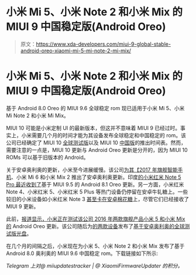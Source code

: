 # 小米 Mi 5、小米 Note 2 和小米 Mix 的 MIUI 9 中国稳定版(Android Oreo)

> 原文：<https://www.xda-developers.com/miui-9-global-stable-android-oreo-xiaomi-mi-5-mi-note-2-mi-mix/>

# 小米 Mi 5、小米 Note 2 和小米 Mix 的 MIUI 9 中国稳定版(Android Oreo)

基于 Android 8.0 Oreo 的 MIUI 9.6 全球稳定 rom 现已适用于小米 Mi 5、小米 Mi Note 2 和小米 Mi Mix。

MIUI 10 可能是小米定制 UI 的最新版本，但这并不意味着 MIUI 9 已经过时。事实上，小米需要几个月的时间才能为其设备发布全球稳定和中国稳定的 rom。该公司已经确定了 MIUI 10 [全球测试版](https://www.xda-developers.com/miui-10-global-beta-eight-xiaomi-devices/)以及 MIUI 10 [中国版](https://www.xda-developers.com/miui-10-china-alpha-available-xiaomi-devices/)的推出时间表。然而，需要注意的一点是，MIUI 10 更新与 Android Oreo 更新是分开的，因为 MIUI 10 ROMs 可以基于旧版本的 Android。

关于安卓奥利奥的更新，小米至今进展缓慢。该公司[为其【2017 年旗舰智能手机](https://www.xda-developers.com/xiaomi-mi-6-android-oreo-miui-global-stable-rom/)、小米 Mi 6 和小米 Mix 2 推出了安卓奥利奥更新。印度[的小米红米 Note 5 Pro 最近收到了](https://www.xda-developers.com/xiaomi-redmi-note-5-pro-android-oreo-update/)基于 MIUI 9.5 的 Android 8.1 Oreo 更新。另一方面，小米红米 Note 4、小米红米 5、小米红米 5 Plus 等热门设备仍停留在安卓牛轧糖上。一些较旧的小米设备如小米红米 Note 3 [甚至卡在安卓棉花糖](https://www.xda-developers.com/xiaomi-redmi-note-3-miui-9-2-android-marshmallow/)上，尽管它们已经接收了 MIUI 9 更新。

此前，[报道显示，小米正在测试该公司 2016 年两款旗舰产品小米 5 和小米 Mix 的](https://www.xda-developers.com/xiaomi-testing-android-oreo-xiaomi-mi-5-xiaomi-mi-mix/) Android Oreo 更新。该公司随后为[的两款设备](https://www.xda-developers.com/xiaomi-mi-note-2-android-oreo-miui-global-beta-rom/)发布了[基于安卓奥利奥的全球测试版光盘](https://www.xda-developers.com/xiaomi-mi-5-android-oreo-miui-beta/)。

在几个月的间隔之后，小米现在为小米 5、小米 Note 2 和小米 Mix 发布了基于 Android 8.0 奥利奥的 MIUI 9.6 中国稳定 rom。下载链接如下所示:

*Telegram 上对@ miiupdatestracker | @ XiaomiFirmwareUpdater 的积分。*